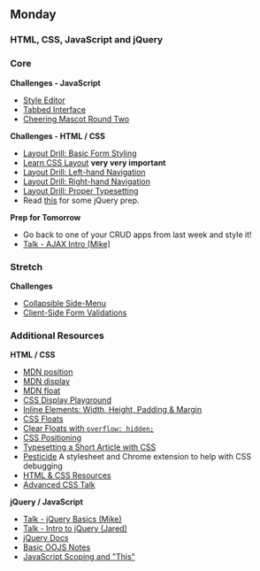 ## Monday
### HTML, CSS, JavaScript and jQuery

### Core

**Challenges - JavaScript**

- [Style Editor](../../../../behavior-drill-style-editor-challenge)
- [Tabbed Interface](../../../../behavior-drill-tabbed-interface-challenge)
- [Cheering Mascot Round Two](../../../../cheering-mascot-sinatra-2-asynchronous-forms-challenge)

**Challenges - HTML / CSS**

- [Layout Drill: Basic Form Styling](../../../../layout-drill-basic-form-styling-challenge)
- [Learn CSS Layout](http://learnlayout.com) **very very important**
- [Layout Drill: Left-hand Navigation](../../../../layout-drill-left-hand-navigation-challenge)
- [Layout Drill: Right-hand Navigation](../../../../layout-drill-right-hand-navigation-challenge)
- [Layout Drill: Proper Typesetting](../../../../layout-drill-proper-typesetting-challenge)
- Read [this](http://www.smashingmagazine.com/2014/05/29/mystery-jquery-object-syntax-basic-introduction/) for some jQuery prep.

**Prep for Tomorrow**

- Go back to one of your CRUD apps from last week and style it!
- [Talk - AJAX Intro (Mike)](https://talks.devbootcamp.com/dragonflies-2014-aeu-intro-to-ajax)

### Stretch

**Challenges**

- [Collapsible Side-Menu](../../../../behavior-drill-collapsible-side-menu-challenge)
- [Client-Side Form Validations](../../../../behavior-drill-form-validation-challenge)

### Additional Resources

**HTML / CSS**

- [MDN position](https://developer.mozilla.org/en-US/docs/Web/CSS/position)
- [MDN display](https://developer.mozilla.org/en-US/docs/Web/CSS/display)
- [MDN float](https://developer.mozilla.org/en-US/docs/Web/CSS/float)
- [CSS Display Playground](http://quirksmode.org/css/css2/display.html#link9)
- [Inline Elements: Width, Height, Padding & Margin](http://www.maxdesign.com.au/articles/inline/)
- [CSS Floats](http://alistapart.com/article/css-floats-101)
- [Clear Floats with `overflow: hidden;`](http://colinaarts.com/articles/the-magic-of-overflow-hidden/)
- [CSS Positioning](http://alistapart.com/article/css-positioning-101)
- [Typesetting a Short Article with CSS](https://medium.com/designed-thought/99033116fe92)
- [Pesticide](http://pesticide.io/) A stylesheet and Chrome extension to help with CSS debugging
- [HTML & CSS Resources](https://gist.github.com/jenmyers/a6bb9ea6233c6c5a9edb)
- [Advanced CSS Talk](https://talks.devbootcamp.com/advanced-css-the-brain-bake)

**jQuery / JavaScript**

- [Talk - jQuery Basics (Mike)](https://talks.devbootcamp.com/2015-chicago-squirrels-jquery-basics)
- [Talk - Intro to jQuery (Jared)](https://talks.devbootcamp.com/intro-into-jquery)
- [jQuery Docs](https://jquery.com/)
- [Basic OOJS Notes](https://gist.github.com/alycit/e6f5f20ced9b42a64f5a)
- [JavaScript Scoping and "This"](https://talks.devbootcamp.com/javascript-scoping-and-this)


